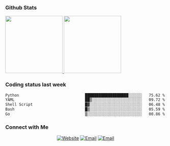 
### Github Stats

<a href="https://github.com/lileixuan">
  <img height="180em" src="https://github-readme-stats.vercel.app/api?username=lileixuan&theme=buefy&show_icons=true" />
  <img height="180em" src="https://github-readme-stats.vercel.app/api/top-langs/?username=lileixuan&theme=buefy&layout=compact" />
</a>

### Coding status last week 

<!--START_SECTION:waka-->

```txt
Python                             ███████████████████░░░░░░   75.62 %
YAML                               ██▒░░░░░░░░░░░░░░░░░░░░░░   09.72 %
Shell Script                       █▓░░░░░░░░░░░░░░░░░░░░░░░   06.48 %
Bash                               █▒░░░░░░░░░░░░░░░░░░░░░░░   05.59 %
Go                                 ▒░░░░░░░░░░░░░░░░░░░░░░░░   00.86 %
```

<!--END_SECTION:waka-->

### Connect with Me 

<p align="center">
<a href="https://www.koomu.cn/"><img alt="Website" src="https://img.shields.io/badge/Website-www.koomu.cn-blue?style=flat-square&logo=google-chrome"></a>
<a href="mailto:lileixuan@gmail.com"><img alt="Email" src="https://img.shields.io/badge/Email-lileixuan@gmail.com-blue?style=flat-square&logo=gmail"></a>
<a href="https://www.koomu.cn/rss/"><img alt="Email" src="https://img.shields.io/badge/RSS-www.koomu.cn%2Frss%2F-blue?style=flat-square&logo=rss"></a>


</p>
